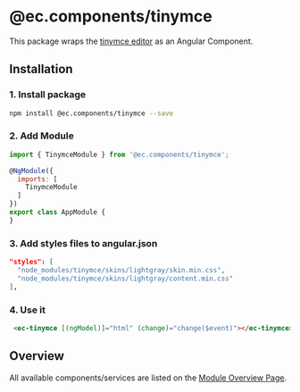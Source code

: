 # @ec.components/tinymce

This package wraps the [tinymce editor](https://github.com/tinymce/tinymce) as an Angular Component.

## Installation

### 1. Install package

```sh
npm install @ec.components/tinymce --save
```

### 2. Add Module

```js
import { TinymceModule } from '@ec.components/tinymce';

@NgModule({
  imports: [
    TinymceModule
  ]
})
export class AppModule {
}
```

### 3. Add styles files to angular.json

```json
"styles": [
  "node_modules/tinymce/skins/lightgray/skin.min.css",
  "node_modules/tinymce/skins/lightgray/content.min.css"
],
```

### 4. Use it

```html
 <ec-tinymce [(ngModel)]="html" (change)="change($event)"></ec-tinymce>
```

## Overview

All available components/services are listed on the [Module Overview Page](https://entrecode.github.io/ec.components/modules/TinymceModule.html).
